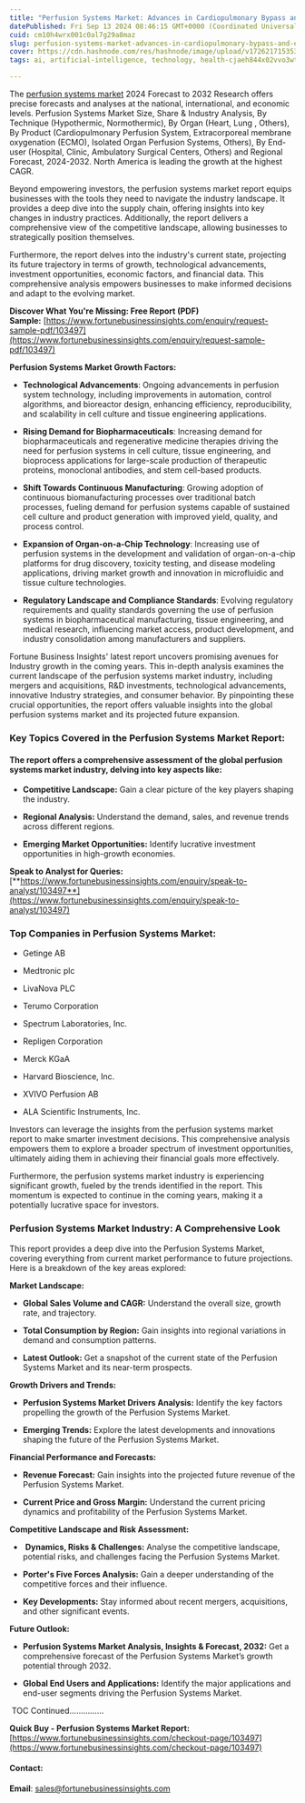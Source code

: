 ```yaml
---
title: "Perfusion Systems Market: Advances in Cardiopulmonary Bypass and Extracorporeal Perfusion Technologies"
datePublished: Fri Sep 13 2024 08:46:15 GMT+0000 (Coordinated Universal Time)
cuid: cm10h4wrx001c0al7g29a8maz
slug: perfusion-systems-market-advances-in-cardiopulmonary-bypass-and-extracorporeal-perfusion-technologies
cover: https://cdn.hashnode.com/res/hashnode/image/upload/v1726217153536/f9000d69-7547-4534-ad70-4d831389c165.png
tags: ai, artificial-intelligence, technology, health-cjaeh844x02vvo3wtj5r2s75q, healthcare

---
```


The [perfusion systems market](https://www.fortunebusinessinsights.com/perfusion-systems-market-103497) 2024 Forecast to 2032 Research offers precise forecasts and analyses at the national, international, and economic levels. Perfusion Systems Market Size, Share & Industry Analysis, By Technique (Hypothermic, Normothermic), By Organ (Heart, Lung , Others), By Product (Cardiopulmonary Perfusion System, Extracorporeal membrane oxygenation (ECMO), Isolated Organ Perfusion Systems, Others), By End-user (Hospital, Clinic, Ambulatory Surgical Centers, Others) and Regional Forecast, 2024-2032. North America is leading the growth at the highest CAGR.

Beyond empowering investors, the perfusion systems market report equips businesses with the tools they need to navigate the industry landscape. It provides a deep dive into the supply chain, offering insights into key changes in industry practices. Additionally, the report delivers a comprehensive view of the competitive landscape, allowing businesses to strategically position themselves.

Furthermore, the report delves into the industry's current state, projecting its future trajectory in terms of growth, technological advancements, investment opportunities, economic factors, and financial data. This comprehensive analysis empowers businesses to make informed decisions and adapt to the evolving market.

**Discover What You're Missing: Free Report (PDF) Sample:** [https://www.fortunebusinessinsights.com/enquiry/request-sample-pdf/103497](https://www.fortunebusinessinsights.com/enquiry/request-sample-pdf/103497)

**Perfusion Systems Market Growth Factors:**

* **Technological Advancements**: Ongoing advancements in perfusion system technology, including improvements in automation, control algorithms, and bioreactor design, enhancing efficiency, reproducibility, and scalability in cell culture and tissue engineering applications.
    
* **Rising Demand for Biopharmaceuticals**: Increasing demand for biopharmaceuticals and regenerative medicine therapies driving the need for perfusion systems in cell culture, tissue engineering, and bioprocess applications for large-scale production of therapeutic proteins, monoclonal antibodies, and stem cell-based products.
    
* **Shift Towards Continuous Manufacturing**: Growing adoption of continuous biomanufacturing processes over traditional batch processes, fueling demand for perfusion systems capable of sustained cell culture and product generation with improved yield, quality, and process control.
    
* **Expansion of Organ-on-a-Chip Technology**: Increasing use of perfusion systems in the development and validation of organ-on-a-chip platforms for drug discovery, toxicity testing, and disease modeling applications, driving market growth and innovation in microfluidic and tissue culture technologies.
    
* **Regulatory Landscape and Compliance Standards**: Evolving regulatory requirements and quality standards governing the use of perfusion systems in biopharmaceutical manufacturing, tissue engineering, and medical research, influencing market access, product development, and industry consolidation among manufacturers and suppliers.
    

Fortune Business Insights' latest report uncovers promising avenues for Industry growth in the coming years. This in-depth analysis examines the current landscape of the perfusion systems market industry, including mergers and acquisitions, R&D investments, technological advancements, innovative Industry strategies, and consumer behavior. By pinpointing these crucial opportunities, the report offers valuable insights into the global perfusion systems market and its projected future expansion.

### **Key Topics Covered in the Perfusion Systems Market Report:**

#### **The report offers a comprehensive assessment of the global perfusion systems market industry, delving into key aspects like:**

* **Competitive Landscape:** Gain a clear picture of the key players shaping the industry.
    
* **Regional Analysis:** Understand the demand, sales, and revenue trends across different regions.
    
* **Emerging Market Opportunities:** Identify lucrative investment opportunities in high-growth economies.
    

**Speak to Analyst for Queries:** [**https://www.fortunebusinessinsights.com/enquiry/speak-to-analyst/103497**](https://www.fortunebusinessinsights.com/enquiry/speak-to-analyst/103497)

### **Top Companies in Perfusion Systems Market:**

* Getinge AB
    
* Medtronic plc
    
* LivaNova PLC
    
* Terumo Corporation
    
* Spectrum Laboratories, Inc.
    
* Repligen Corporation
    
* Merck KGaA
    
* Harvard Bioscience, Inc.
    
* XVIVO Perfusion AB
    
* ALA Scientific Instruments, Inc.
    

Investors can leverage the insights from the perfusion systems market report to make smarter investment decisions. This comprehensive analysis empowers them to explore a broader spectrum of investment opportunities, ultimately aiding them in achieving their financial goals more effectively.

Furthermore, the perfusion systems market industry is experiencing significant growth, fueled by the trends identified in the report. This momentum is expected to continue in the coming years, making it a potentially lucrative space for investors.

### Perfusion Systems Market Industry: A Comprehensive Look

This report provides a deep dive into the Perfusion Systems Market, covering everything from current market performance to future projections. Here is a breakdown of the key areas explored:

**Market Landscape:**

* **Global Sales Volume and CAGR:** Understand the overall size, growth rate, and trajectory.
    
* **Total Consumption by Region:** Gain insights into regional variations in demand and consumption patterns.
    
* **Latest Outlook:** Get a snapshot of the current state of the Perfusion Systems Market and its near-term prospects.
    

**Growth Drivers and Trends:**

* **Perfusion Systems Market Drivers Analysis:** Identify the key factors propelling the growth of the Perfusion Systems Market.
    
* **Emerging Trends:** Explore the latest developments and innovations shaping the future of the Perfusion Systems Market.
    

**Financial Performance and Forecasts:**

* **Revenue Forecast:** Gain insights into the projected future revenue of the Perfusion Systems Market.
    
* **Current Price and Gross Margin:** Understand the current pricing dynamics and profitability of the Perfusion Systems Market.
    

**Competitive Landscape and Risk Assessment:**

*  **Dynamics, Risks & Challenges:** Analyse the competitive landscape, potential risks, and challenges facing the Perfusion Systems Market.
    
* **Porter's Five Forces Analysis:** Gain a deeper understanding of the competitive forces and their influence.
    
* **Key Developments:** Stay informed about recent mergers, acquisitions, and other significant events.
    

**Future Outlook:**

* **Perfusion Systems Market Analysis, Insights & Forecast, 2032:** Get a comprehensive forecast of the Perfusion Systems Market’s growth potential through 2032.
    
* **Global End Users and Applications:** Identify the major applications and end-user segments driving the Perfusion Systems Market.
    

 TOC Continued……………

**Quick Buy - Perfusion Systems Market Report:** [https://www.fortunebusinessinsights.com/checkout-page/103497](https://www.fortunebusinessinsights.com/checkout-page/103497)

#### **Contact:**

**Email**: sales@fortunebusinessinsights.com